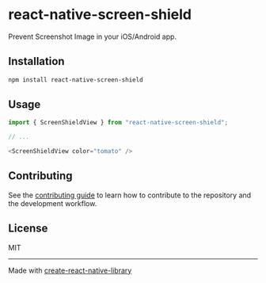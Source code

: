 # react-native-screen-shield

Prevent Screenshot Image in your iOS/Android app.

## Installation

```sh
npm install react-native-screen-shield
```

## Usage

```js
import { ScreenShieldView } from "react-native-screen-shield";

// ...

<ScreenShieldView color="tomato" />
```

## Contributing

See the [contributing guide](CONTRIBUTING.md) to learn how to contribute to the repository and the development workflow.

## License

MIT

---

Made with [create-react-native-library](https://github.com/callstack/react-native-builder-bob)
